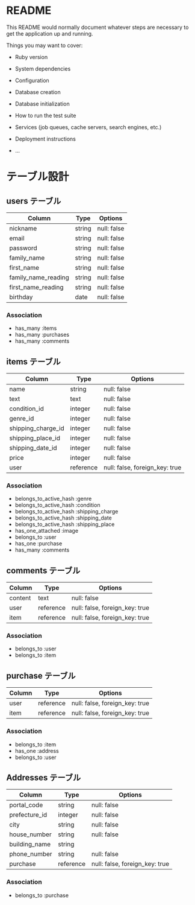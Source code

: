 # README

This README would normally document whatever steps are necessary to get the
application up and running.

Things you may want to cover:

* Ruby version

* System dependencies

* Configuration

* Database creation

* Database initialization

* How to run the test suite

* Services (job queues, cache servers, search engines, etc.)

* Deployment instructions

* ...

# テーブル設計

## users テーブル
| Column              | Type   | Options      |
| ------------------- | ------ |------------- |
| nickname            | string | null: false  |
| email               | string | null: false  |
| password            | string | null: false  |
| family_name         | string | null: false  |
| first_name          | string | null: false  |
| family_name_reading | string | null: false  |
| first_name_reading  | string | null: false  |
| birthday            | date   | null: false  |

### Association
- has_many :items
- has_many :purchases
- has_many :comments

## items テーブル                  
| Column             | Type      | Options                        |
| ------------------ | --------- | ------------------------------ |
| name               | string    | null: false                    |
| text               | text      | null: false                    |
| condition_id       | integer   | null: false                    |
| genre_id           | integer   | null: false                    |
| shipping_charge_id | integer   | null: false                    |
| shipping_place_id  | integer   | null: false                    |
| shipping_date_id   | integer   | null: false                    |
| price              | integer   | null: false                    |
| user               | reference | null: false, foreign_key: true |

### Association
- belongs_to_active_hash :genre
- belongs_to_active_hash :condition
- belongs_to_active_hash :shipping_charge
- belongs_to_active_hash :shipping_date
- belongs_to_active_hash :shipping_place
- has_one_attached :image
- belongs_to :user
- has_one    :purchase
- has_many   :comments

## comments テーブル
| Column       | Type      | Options                        |
| ------------ | --------- | ------------------------------ |
| content      | text      | null: false                    |
| user         | reference | null: false, foreign_key: true |
| item         | reference | null: false, foreign_key: true |

### Association
- belongs_to :user
- belongs_to :item

## purchase テーブル
| Column       | Type      | Options                        |
| ------------ | --------- | ------------------------------ |
| user         | reference | null: false, foreign_key: true |
| item         | reference | null: false, foreign_key: true |

### Association
- belongs_to :item
- has_one    :address
- belongs_to :user

## Addresses テーブル
| Column           | Type      | Options                        |
| ---------------- | --------- | ------------------------------ |
| portal_code      | string    | null: false                    |
| prefecture_id    | integer   | null: false                    |
| city             | string    | null: false                    |
| house_number     | string    | null: false                    |
| building_name    | string    |                                |
| phone_number     | string    | null: false                    |
| purchase         | reference | null: false, foreign_key: true |

### Association
- belongs_to :purchase
